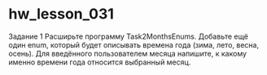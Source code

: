 # hw_lesson_031
Задание 1
        Расширьте программу Task2MonthsEnums.
        Добавьте ещё один enum, который будет описывать времена года (зима, лето, весна, осень).
        Для введённого пользователем месяца напишите, к какому именно времени года относится выбранный месяц.
